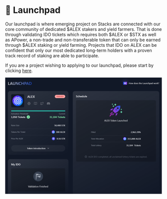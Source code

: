 # 🚀 Launchpad

Our launchpad is where emerging project on Stacks are connected with our core community of dedicated $ALEX stakers and yield farmers. That is done through validating IDO tickets which requires both $ALEX or $STX as well as APower, a non-trade and non-transferable token that can only be earned through $ALEX staking or yield farming. Projects that IDO on ALEX can be confident that only our most dedicated long-term holders with a proven track record of staking are able to participate.

If you are a project wishing to applying to our launchpad, please start by clicking [here](https://blocksurvey.io/survey/t/ae87cacb-d736-456d-a3b4-7e404e184ae8/r/l).

![](<../.gitbook/assets/Launchpad (1).png>)
